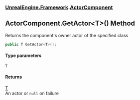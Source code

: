 ### [UnrealEngine.Framework](./UnrealEngine-Framework.md 'UnrealEngine.Framework').[ActorComponent](./ActorComponent.md 'UnrealEngine.Framework.ActorComponent')
## ActorComponent.GetActor&lt;T&gt;() Method
Returns the component's owner actor of the specified class  
```csharp
public T GetActor<T>();
```
#### Type parameters
<a name='UnrealEngine-Framework-ActorComponent-GetActor-T-()-T'></a>
`T`  
  
#### Returns
[T](#UnrealEngine-Framework-ActorComponent-GetActor-T-()-T 'UnrealEngine.Framework.ActorComponent.GetActor&lt;T&gt;().T')  
An actor or `null` on failure  
